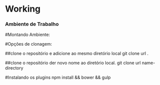 # Working
### Ambiente de Trabalho

#Montando Ambiente:

#Opções de clonagem:

##clone o repositório e adicione ao mesmo diretório local
git clone url .

##clone o repositório der novo nome ao diretório
local.
git clone url name-directory

#Instalando os plugins
npm install && bower && gulp